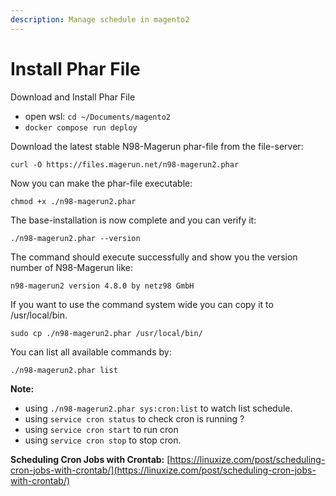 ```yaml
---
description: Manage schedule in magento2
---
```


# Install Phar File

Download and Install Phar File

* open wsl: `cd ~/Documents/magento2`
* `docker compose run deploy`

Download the latest stable N98-Magerun phar-file from the file-server:

```
curl -O https://files.magerun.net/n98-magerun2.phar
```

Now you can make the phar-file executable:

```
chmod +x ./n98-magerun2.phar
```

The base-installation is now complete and you can verify it:

```
./n98-magerun2.phar --version
```

The command should execute successfully and show you the version number of N98-Magerun like:

```
n98-magerun2 version 4.8.0 by netz98 GmbH
```

If you want to use the command system wide you can copy it to /usr/local/bin.

```
sudo cp ./n98-magerun2.phar /usr/local/bin/
```

You can list all available commands by:

```
./n98-magerun2.phar list
```

**Note:**

* using `./n98-magerun2.phar sys:cron:list` to watch list schedule.
* using `service cron status` to check cron is running ?
* using `service cron start` to run cron
* using `service cron stop` to stop cron.

**Scheduling Cron Jobs with Crontab:** [https://linuxize.com/post/scheduling-cron-jobs-with-crontab/](https://linuxize.com/post/scheduling-cron-jobs-with-crontab/)
